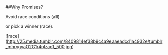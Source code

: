 ##Why Promises?

Avoid race conditions (all)

or pick a winner (race).

![race] (http://25.media.tumblr.com/8409814ef38b9c4a9eaaeadcd1a4932e/tumblr_mhrygyaO2G1r4plzao1_500.jpg)
